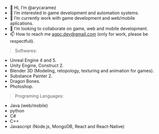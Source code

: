 - 👋 Hi, I’m @arycaramez
- 👀 I’m interested in game development and automation systems.
- 🌱 I’m currently work with game development and web/mobile aplications.
- 💞️ I’m looking to collaborate on game, web and mobile development.
- 📫 How to reach me agpc.dev@gmail.com (only for work, please be respectfull).

> Softwares:
- Unreal Engine 4 and 5.
- Unity Engine, Construct 2.
- Blender 3D (Modeling, retopology, texturing and animation for games).
- Substance Painter 2.
- Dragon Bones.
- Photoshop.

> Programing Languages:
- Java (web/mobile)
- python
- C#
- C++
- Javascript (Node.js, MongoDB, React and React-Native)

<!---
arycaramez/arycaramez is a ✨ special ✨ repository because its `README.md` (this file) appears on your GitHub profile.
You can click the Preview link to take a look at your changes.
--->
